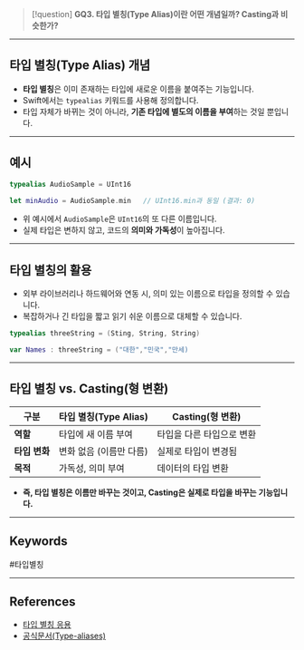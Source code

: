 >[!question]
> **GQ3. 타입 별칭(Type Alias)이란 어떤 개념일까? Casting과 비슷한가?**

---

## 타입 별칭(Type Alias) 개념

- **타입 별칭**은 이미 존재하는 타입에 새로운 이름을 붙여주는 기능입니다.
- Swift에서는 `typealias` 키워드를 사용해 정의합니다.
- 타입 자체가 바뀌는 것이 아니라, **기존 타입에 별도의 이름을 부여**하는 것일 뿐입니다.

---

## 예시

```swift
typealias AudioSample = UInt16

let minAudio = AudioSample.min   // UInt16.min과 동일 (결과: 0)
```

- 위 예시에서 `AudioSample`은 `UInt16`의 또 다른 이름입니다.
- 실제 타입은 변하지 않고, 코드의 **의미와 가독성**이 높아집니다.

---

## 타입 별칭의 활용

- 외부 라이브러리나 하드웨어와 연동 시, 의미 있는 이름으로 타입을 정의할 수 있습니다.
- 복잡하거나 긴 타입을 짧고 읽기 쉬운 이름으로 대체할 수 있습니다.

```swift
typealias threeString = (Sting, String, String)

var Names : threeString = ("대한","민국","만세)
```

---

## 타입 별칭 vs. Casting(형 변환)

| 구분         | 타입 별칭(Type Alias)        | Casting(형 변환)                   |
|--------------|-----------------------------|------------------------------------|
| **역할**     | 타입에 새 이름 부여         | 타입을 다른 타입으로 변환           |
| **타입 변화**| 변화 없음 (이름만 다름)     | 실제로 타입이 변경됨                |
| **목적**     | 가독성, 의미 부여           | 데이터의 타입 변환                  |

- **즉, 타입 별칭은 이름만 바꾸는 것이고, Casting은 실제로 타입을 바꾸는 기능입니다.**

---

## Keywords

#타입별칭

---

## References

- [타입 별칭 응용](https://ios-daniel-yang.tistory.com/entry/iOSSwift-%ED%83%80%EC%9E%85%EC%95%A0%EC%9D%BC%EB%A6%AC%EC%96%B4%EC%8A%A4Type-Alias)
- [공식문서(Type-aliases)](https://bbiguduk.gitbook.io/swift/language-guide-1/the-basics#type-aliases)

